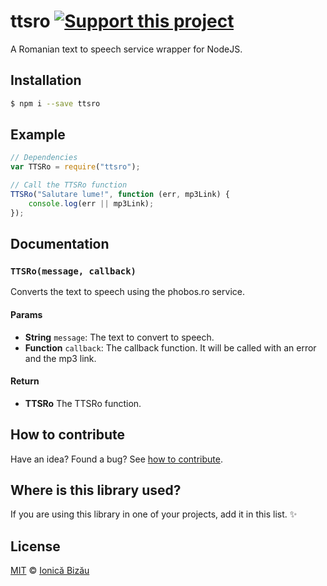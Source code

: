 # ttsro [![Support this project][donate-now]][paypal-donations]

A Romanian text to speech service wrapper for NodeJS.

## Installation

```sh
$ npm i --save ttsro
```

## Example

```js
// Dependencies
var TTSRo = require("ttsro");

// Call the TTSRo function
TTSRo("Salutare lume!", function (err, mp3Link) {
    console.log(err || mp3Link);
});
```

## Documentation

### `TTSRo(message, callback)`
Converts the text to speech using the phobos.ro service.

#### Params
- **String** `message`: The text to convert to speech.
- **Function** `callback`: The callback function. It will be called with an error and the mp3 link.

#### Return
- **TTSRo** The TTSRo function.

## How to contribute
Have an idea? Found a bug? See [how to contribute][contributing].

## Where is this library used?
If you are using this library in one of your projects, add it in this list. :sparkles:

## License

[MIT][license] © [Ionică Bizău][website]

[paypal-donations]: https://www.paypal.com/cgi-bin/webscr?cmd=_s-xclick&hosted_button_id=RVXDDLKKLQRJW
[donate-now]: http://i.imgur.com/6cMbHOC.png

[license]: http://showalicense.com/?fullname=Ionic%C4%83%20Biz%C4%83u%20%3Cbizauionica%40gmail.com%3E%20(http%3A%2F%2Fionicabizau.net)&year=2013#license-mit
[website]: http://ionicabizau.net
[contributing]: /CONTRIBUTING.md
[docs]: /DOCUMENTATION.md